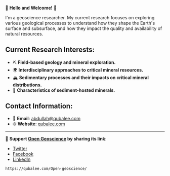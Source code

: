 🌟 **Hello and Welcome!** 🌟

I'm a geoscience researcher. My current research focuses on exploring various geological processes to understand how they shape the Earth's surface and subsurface, and how they impact the quality and availability of natural resources.

## **Current Research Interests**:

- ⛏️ **Field-based geology and mineral exploration.**
- 🌍 **Interdisciplinary approaches to critical mineral resources.**
- 🏔️ **Sedimentary processes and their impacts on critical mineral distributions.**
- 💎 **Characteristics of sediment-hosted minerals.**

## **Contact Information**:

- 📧 **Email**: [abdullah@qubalee.com](mailto:abdullah@qubalee.com)
- 🌐 **Website**: [qubalee.com](http://qubalee.com)

____
🙌 **Support [Open Geoscience](https://qubalee.com/Open-geoscience/) by sharing its link**: 
- [Twitter](https://twitter.com/share?url=https://qubalee.com/Open-geoscience/) 
- [Facebook](https://www.facebook.com/sharer/sharer.php?u=https://qubalee.com/Open-geoscience/) 
- [LinkedIn](https://www.linkedin.com/sharing/share-offsite/?url=https://qubalee.com/Open-geoscience/)
```copy
https://qubalee.com/Open-geoscience/
```
